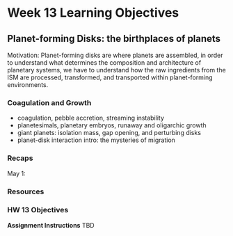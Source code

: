 # Week 13 Learning Objectives
## Planet-forming Disks: the birthplaces of planets
Motivation: Planet-forming disks are where planets are assembled, in order to understand what determines the composition and architecture of planetary systems, we have to understand how the raw ingredients from the ISM are processed, transformed, and transported within planet-forming environments. 

### Coagulation and Growth
- coagulation, pebble accretion, streaming instability
- planetesimals, planetary embryos, runaway and oligarchic growth
- giant planets: isolation mass, gap opening, and perturbing disks
- planet-disk interaction intro: the mysteries of migration

### Recaps
May 1:  

### Resources

### HW 13 Objectives

**Assignment Instructions**
TBD
